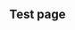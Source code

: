 ## Test page

<div
    className="tabs"
    enabled="true"
    height="600"
    tabs="[
      { key: 'component', filepath: 'example/Css3d#301' },
      // { key: 'component', filepath: 'geomorph/GeomorphDemo' },
      // { key: 'terminal', session: 'test' },
      // { key: 'terminal', session: 'other' },
    ]"
>
</div>
